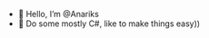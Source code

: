 - 👋 Hello, I’m @Anariks
- 🌱 Do some mostly C#, like to make things easy))

<!---
Anariks/Anariks is a ✨ special ✨ repository because its `README.md` (this file) appears on your GitHub profile.
You can click the Preview link to take a look at your changes.
--->
